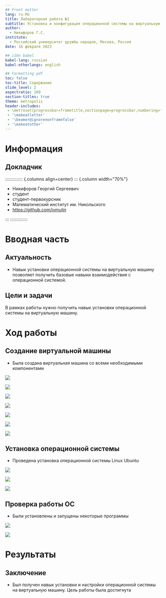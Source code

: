```yaml
---
## Front matter
lang: ru-RU
title: Лабораторная работа №1
subtitle: Установка и конфигурация операционной системы на виртуальную машину
author:
  - Никифоров Г.С.
institute:
  - Российский университет дружбы народов, Москва, Россия
date: 16 февраля 2023

## i18n babel
babel-lang: russian
babel-otherlangs: english

## Formatting pdf
toc: false
toc-title: Содержание
slide_level: 2
aspectratio: 169
section-titles: true
theme: metropolis
header-includes:
 - \metroset{progressbar=frametitle,sectionpage=progressbar,numbering=fraction}
 - '\makeatletter'
 - '\beamer@ignorenonframefalse'
 - '\makeatother'
---
```


# Информация

## Докладчик

:::::::::::::: {.columns align=center}
::: {.column width="70%"}

  * Никифоров Георгий Сергеевич
  * студент
  * студент-первокурсник
  * Математический институт им. Никольского
  * <https://github.com/ivmulin>

:::
::::::::::::::

# Вводная часть

## Актуальность

- Навык установки операционной системы на виртуальную машину позволяет получить базовые навыки взаимодействия с операционной системой.

## Цели и задачи

В рамках работы нужно получить навык установки операционной системы на виртуальную машину.

# Ход работы

## Создание виртуальной машины

- Была создана виртуальная машина со всеми необходимыми компонентами

![](./image/image1.png)

![](./image/image2.png)

![](./image/image3.png)

![](./image/image4.png)

![](./image/image5.png)

![](./image/image6.png)

![](./image/image7.png)

## Установка операционной системы

- Проведена установка операционной системы Linux Ubuntu

![](./image/image8.png)

![](./image/image9.png)

![](./image/image10.png)


## Проверка работы ОС

- Были установлены и запущены некоторые программы

![](./image/image11.png)

![](./image/image12.png)

# Результаты

## Заключение

- Был получен навык установки и настройки операционной системы на виртуальную машину. Цель работы была достигнута
